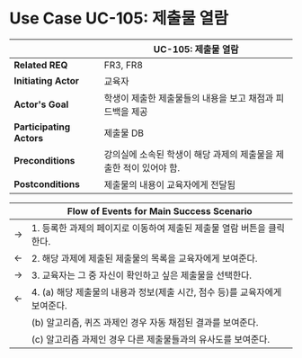 # Use Case UC-105: 제출물 열람

|                          | UC-105: 제출물 열람                                          |
| ------------------------ | ------------------------------------------------------------ |
| __Related REQ__          | FR3, FR8                                                     |
| __Initiating Actor__     | 교육자                                                       |
| __Actor's Goal__         | 학생이 제출한 제출물들의 내용을 보고 채점과 피드백을 제공    |
| __Participating Actors__ | 제출물 DB                                                    |
| __Preconditions__        | 강의실에 소속된 학생이 해당 과제의 제출물을 제출한 적이 있어야 함. |
| __Postconditions__       | 제출물의 내용이 교육자에게 전달됨                            |

|      | Flow of Events for Main Success Scenario                     |
| ---- | ------------------------------------------------------------ |
| ->   | 1. 등록한 과제의 페이지로 이동하여 제출된 제출물 열람 버튼을 클릭한다. |
| <-   | 2. 해당 과제에 제출된 제출물의 목록을 교육자에게 보여준다.   |
| ->   | 3. 교육자는 그 중 자신이 확인하고 싶은 제출물을 선택한다.    |
| <-   | 4. (a) 해당 제출물의 내용과 정보(제출 시간, 점수 등)를 교육자에게 보여준다. |
|      | (b) 알고리즘, 퀴즈 과제인 경우 자동 채점된 결과를 보여준다.  |
|      | (c) 알고리즘 과제인 경우 다른 제출물들과의 유사도를 보여준다. |

